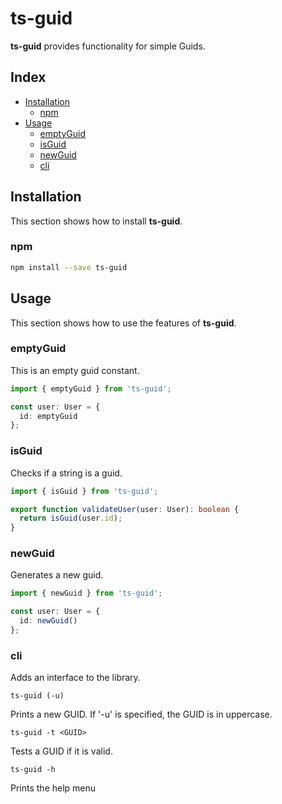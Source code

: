 # ts-guid

**ts-guid** provides functionality for simple Guids.

## Index

- [Installation](#installation)
  - [npm](#npm)
- [Usage](#usage)
  - [emptyGuid](#emptyguid)
  - [isGuid](#isguid)
  - [newGuid](#newguid)
  - [cli](#cli)

## Installation

This section shows how to install **ts-guid**.

### npm

```sh
npm install --save ts-guid
```

## Usage

This section shows how to use the features of **ts-guid**.

### emptyGuid

This is an empty guid constant.

```typescript
import { emptyGuid } from 'ts-guid';

const user: User = {
  id: emptyGuid
};
```

### isGuid

Checks if a string is a guid.

```typescript
import { isGuid } from 'ts-guid';

export function validateUser(user: User): boolean {
  return isGuid(user.id);
}
```

### newGuid

Generates a new guid.

```typescript
import { newGuid } from 'ts-guid';

const user: User = {
  id: newGuid()
};
```

### cli

Adds an interface to the library.

```
ts-guid (-u)
```

Prints a new GUID. If '-u' is specified, the GUID is in uppercase.

```
ts-guid -t <GUID>
```

Tests a GUID if it is valid.

```
ts-guid -h
```

Prints the help menu
